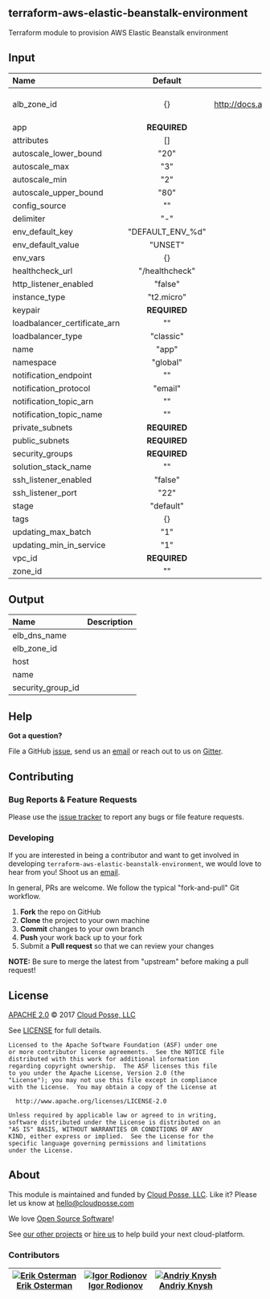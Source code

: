## terraform-aws-elastic-beanstalk-environment
<!--------------------------------DO NOT EDIT README.md-------------------------------->
Terraform module to provision AWS Elastic Beanstalk environment


## Input

<!--------------------------------REQUIRE POSTPROCESSING-------------------------------->
|  Name |  Default  |  Description  |
|:------|:---------:|:--------------:|
| alb_zone_id |{} |From: http://docs.aws.amazon.com/general/latest/gr/rande.html#elasticbeanstalk_region Via: https://github.com/hashicorp/terraform/issues/7071   |
| app |__REQUIRED__ |  |
| attributes |[] |  |
| autoscale_lower_bound |"20" |  |
| autoscale_max |"3" |  |
| autoscale_min |"2" |  |
| autoscale_upper_bound |"80" |  |
| config_source |"" |  |
| delimiter |"-" |  |
| env_default_key |"DEFAULT_ENV_%d" |  |
| env_default_value |"UNSET" |  |
| env_vars |{} |  |
| healthcheck_url |"/healthcheck" |  |
| http_listener_enabled |"false" |  |
| instance_type |"t2.micro" |  |
| keypair |__REQUIRED__ |  |
| loadbalancer_certificate_arn |"" |  |
| loadbalancer_type |"classic" |  |
| name |"app" |  |
| namespace |"global" |  |
| notification_endpoint |"" |  |
| notification_protocol |"email" |  |
| notification_topic_arn |"" |  |
| notification_topic_name |"" |  |
| private_subnets |__REQUIRED__ |  |
| public_subnets |__REQUIRED__ |  |
| security_groups |__REQUIRED__ |  |
| solution_stack_name |"" |  |
| ssh_listener_enabled |"false" |  |
| ssh_listener_port |"22" |  |
| stage |"default" |  |
| tags |{} |  |
| updating_max_batch |"1" |  |
| updating_min_in_service |"1" |  |
| vpc_id |__REQUIRED__ |  |
| zone_id |"" |  |
## Output

<!--------------------------------REQUIRE POSTPROCESSING-------------------------------->
|  Name | Description  |
|:------|:------------:|
| elb_dns_name |   |
| elb_zone_id |   |
| host |   |
| name |   |
| security_group_id |   |

## Help

**Got a question?**

File a GitHub [issue](https://github.com/cloudposse/terraform-aws-elastic-beanstalk-environment/issues), send us an [email](mailto:hello@cloudposse.com) or reach out to us on [Gitter](https://gitter.im/cloudposse/).
## Contributing

### Bug Reports & Feature Requests

Please use the [issue tracker](https://github.com/cloudposse/terraform-aws-elastic-beanstalk-environment/issues) to report any bugs or file feature requests.

### Developing

If you are interested in being a contributor and want to get involved in developing `terraform-aws-elastic-beanstalk-environment`, we would love to hear from you! Shoot us an [email](mailto:hello@cloudposse.com).

In general, PRs are welcome. We follow the typical "fork-and-pull" Git workflow.

 1. **Fork** the repo on GitHub
 2. **Clone** the project to your own machine
 3. **Commit** changes to your own branch
 4. **Push** your work back up to your fork
 5. Submit a **Pull request** so that we can review your changes

**NOTE:** Be sure to merge the latest from "upstream" before making a pull request!
## License

[APACHE 2.0](LICENSE) © 2017 [Cloud Posse, LLC](https://cloudposse.com)

See [LICENSE](LICENSE) for full details.

    Licensed to the Apache Software Foundation (ASF) under one
    or more contributor license agreements.  See the NOTICE file
    distributed with this work for additional information
    regarding copyright ownership.  The ASF licenses this file
    to you under the Apache License, Version 2.0 (the
    "License"); you may not use this file except in compliance
    with the License.  You may obtain a copy of the License at

      http://www.apache.org/licenses/LICENSE-2.0

    Unless required by applicable law or agreed to in writing,
    software distributed under the License is distributed on an
    "AS IS" BASIS, WITHOUT WARRANTIES OR CONDITIONS OF ANY
    KIND, either express or implied.  See the License for the
    specific language governing permissions and limitations
    under the License.
## About

This module is maintained and funded by [Cloud Posse, LLC][website]. Like it? Please let us know at <hello@cloudposse.com>

We love [Open Source Software](https://github.com/cloudposse/)!

See [our other projects][community]
or [hire us][hire] to help build your next cloud-platform.

  [website]: http://cloudposse.com/
  [community]: https://github.com/cloudposse/
  [hire]: http://cloudposse.com/contact/

### Contributors

|[![Erik Osterman][erik_img]][erik_web]<br/>[Erik Osterman][erik_web] |[![Igor Rodionov][igor_img]][igor_web]<br/>[Igor Rodionov][igor_img] |[![Andriy Knysh][andriy_img]][andriy_web]<br/>[Andriy Knysh][andriy_web] |
|---|---|---|

[andriy_img]: https://avatars0.githubusercontent.com/u/7356997?v=4&u=ed9ce1c9151d552d985bdf5546772e14ef7ab617&s=144
[andriy_web]: https://github.com/aknysh/

[erik_img]: http://s.gravatar.com/avatar/88c480d4f73b813904e00a5695a454cb?s=144
[erik_web]: https://github.com/osterman/

[igor_img]: http://s.gravatar.com/avatar/bc70834d32ed4517568a1feb0b9be7e2?s=144
[igor_web]: https://github.com/goruha/

[konstantin_img]: https://avatars1.githubusercontent.com/u/11299538?v=4&u=ed9ce1c9151d552d985bdf5546772e14ef7ab617&s=144
[konstantin_web]: https://github.com/comeanother/

[sergey_img]: https://avatars1.githubusercontent.com/u/1134449?v=4&u=ed9ce1c9151d552d985bdf5546772e14ef7ab617&s=144
[sergey_web]: https://github.com/s2504s/

[valeriy_img]: https://avatars1.githubusercontent.com/u/10601658?v=4&u=ed9ce1c9151d552d985bdf5546772e14ef7ab617&s=144
[valeriy_web]: https://github.com/drama17/

[vladimir_img]: https://avatars1.githubusercontent.com/u/26582191?v=4&u=ed9ce1c9151d552d985bdf5546772e14ef7ab617&s=144
[vladimir_web]: https://github.com/SweetOps/
